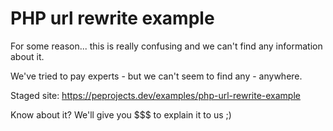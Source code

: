 
# PHP url rewrite example

For some reason... this is really confusing and we can't find any information about it.

We've tried to pay experts - but we can't seem to find any - anywhere.

Staged site: https://peprojects.dev/examples/php-url-rewrite-example

Know about it? We'll give you $$$ to explain it to us ;)

